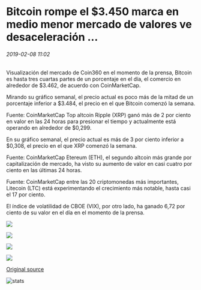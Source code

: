 # Bitcoin rompe el $3.450 marca en medio menor mercado de valores ve desaceleración ...

###### 2019-02-08 11:02

Visualización del mercado de Coin360 en el momento de la prensa, Bitcoin es hasta tres cuartas partes de un porcentaje en el día, el comercio en alrededor de $3.462, de acuerdo con CoinMarketCap.

Mirando su gráfico semanal, el precio actual es poco más de la mitad de un porcentaje inferior a $3.484, el precio en el que Bitcoin comenzó la semana.

Fuente: CoinMarketCap Top altcoin Ripple (XRP) ganó más de 2 por ciento en valor en las 24 horas para presionar el tiempo y actualmente está operando en alrededor de $0,299.

En su gráfico semanal, el precio actual es más de 3 por ciento inferior a $0,308, el precio en el que XRP comenzó la semana.

Fuente: CoinMarketCap Etereum (ETH), el segundo altcoin más grande por capitalización de mercado, ha visto su aumento de valor en casi cuatro por ciento en las últimas 24 horas.

Fuente: CoinMarketCap entre las 20 criptomonedas más importantes, Litecoin (LTC) está experimentando el crecimiento más notable, hasta casi el 17 por ciento.

El índice de volatilidad de CBOE (VIX), por otro lado, ha ganado 6,72 por ciento de su valor en el día en el momento de la prensa.

![](https://s3.cointelegraph.com/storage/uploads/view/2d310fc2b220c01b0512d853d7552651.png)

![](https://s3.cointelegraph.com/storage/uploads/view/dfa5bcdb98311622f27f185b9f2d987a.png)

![](https://s3.cointelegraph.com/storage/uploads/view/85c447cff0d319390a07d7e461506ee8.png)

![](https://s3.cointelegraph.com/storage/uploads/view/193226e281d02b1a6ee33774bdf34294.png)

[Original source](https://cointelegraph.com/news/bitcoin-breaks-the-3-450-mark-amid-minor-stock-market-sees-downturn)

![stats](https://c.statcounter.com/11760860/0/a89fa40b/1/ "stats")